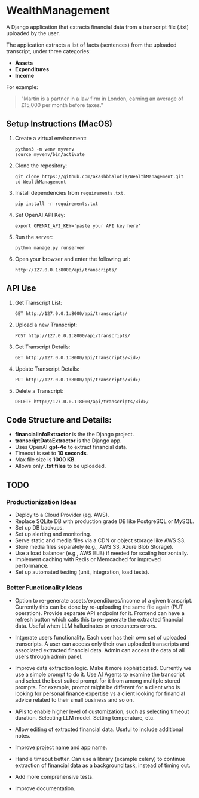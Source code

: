 # WealthManagement

A Django application that extracts financial data from a transcript file (.txt) uploaded by the user.

The application extracts a list of facts (sentences) from the uploaded transcript, under three categories:

- **Assets**
- **Expenditures**
- **Income**

For example:

> "Martin is a partner in a law firm in London, earning an average of £15,000 per month before taxes."


## Setup Instructions (MacOS)
1. Create a virtual environment:
   ```
   python3 -m venv myvenv
   source myvenv/bin/activate
   ```
   
2. Clone the repository:
   ```
   git clone https://github.com/akashbhalotia/WealthManagement.git
   cd WealthManagement
   ```
   
3. Install dependencies from `requirements.txt`.
   ```
   pip install -r requirements.txt
   ```
   
4. Set OpenAI API Key:
   ```
   export OPENAI_API_KEY='paste your API key here'
   ```

5. Run the server:
   ```
   python manage.py runserver
   ```

6. Open your browser and enter the following url:
   ```
   http://127.0.0.1:8000/api/transcripts/
   ```

## API Use
1. Get Transcript List:
   ```
   GET http://127.0.0.1:8000/api/transcripts/
   ```
   
2. Upload a new Transcript:
   ```
   POST http://127.0.0.1:8000/api/transcripts/
   ```

3. Get Transcript Details:
   ```
   GET http://127.0.0.1:8000/api/transcripts/<id>/
   ```

4. Update Transcript Details:
   ```
   PUT http://127.0.0.1:8000/api/transcripts/<id>/
   ```

5. Delete a Transcript:
   ```
   DELETE http://127.0.0.1:8000/api/transcripts/<id>/
   ```

## Code Structure and Details:

- **financialInfoExtractor** is the the Django project.
- **transcriptDataExtractor** is the Django app.
- Uses OpenAI **gpt-4o** to extract financial data.
- Timeout is set to **10 seconds**.
- Max file size is **1000 KB**.
- Allows only **.txt files** to be uploaded.


## TODO

### Productionization Ideas
- Deploy to a Cloud Provider (eg. AWS).
- Replace SQLite DB with production grade DB like PostgreSQL or MySQL.
- Set up DB backups.
- Set up alerting and monitoring.
- Serve static and media files via a CDN or object storage like AWS S3.
- Store media files separately (e.g., AWS S3, Azure Blob Storage).
- Use a load balancer (e.g., AWS ELB) if needed for scaling horizontally.
- Implement caching with Redis or Memcached for improved performance.
- Set up automated testing (unit, integration, load tests).

### Better Functionality Ideas
- Option to re-generate assets/expenditures/income of a given transcript. Currently this can be done by re-uploading the same file again (PUT operation).
  Provide separate API endpoint for it. Frontend can have a refresh button which calls this to re-generate the extracted financial data. Useful when
  LLM hallucinates or encounters errors.

- Intgerate users functionality. Each user has their own set of uploaded transcripts. A user can access only their own uploaded transcripts and associated
  extracted financial data. Admin can access the data of all users through admin panel.

- Improve data extraction logic. Make it more sophisticated. Currently we use a simple prompt to do it. Use AI Agents to examine the transcript and
  select the best suited prompt for it from among multiple stored prompts. For example, prompt might be different for a client who is looking for
  personal finance expertise vs a client looking for financial advice related to their small business and so on.

- APIs to enable higher level of customization, such as selecting timeout duration. Selecting LLM model. Setting temperature, etc.

- Allow editing of extracted financial data. Useful to include additional notes.

- Improve project name and app name.

- Handle timeout better. Can use a library (example celery) to continue extraction of financial data as a background task, instead of timing out.

- Add more comprehensive tests.

- Improve documentation.
